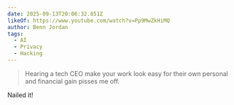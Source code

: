 ```yaml
---
date: 2025-09-13T20:06:32.851Z
likeOf: https://www.youtube.com/watch?v=Pp9MwZkHiMQ
author: Benn Jordan
tags:
  - AI
  - Privacy
  - Hacking
---
```


> Hearing a tech CEO make your work look easy for their own personal and financial gain pisses me off.

Nailed it!
